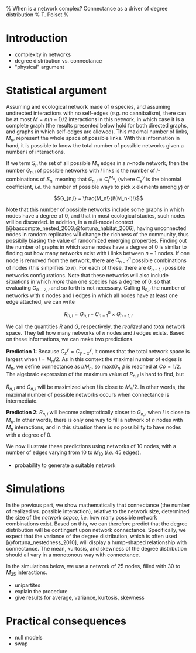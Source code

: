 % When is a network complex? Connectance as a driver of degree distribution
% T. Poisot
%

# Introduction

- complexity in networks
- degree distribution vs. connectance
- "physical" argument

# Statistical argument

Assuming and ecological network made of $n$ species, and assuming undirected
interactions with no self-edges (*e.g.* no cannibalism), there can be at most $M
= n(n-1)/2$ interactions in this network, in which case it is a complete graph
(the results presented below hold for both directed graphs, and graphs in which
self-edges are allowed). This maximal number of links, $M_n$, represent the whole
space of possible links. With this information in hand, it is possible to know
the total number of possible networks given a number $l$ of interactions.

If we term $S_n$ the set of all possible $M_n$ edges in a $n$-node network, then
the number $G_{n,l}$ of possible networks with $l$ links is the number of
$l$-combinations of $S_n$, meaning that $G_{n,l} = C_l^{M_n}$, (where $C_x^y$ is
the binomial coefficient, *i.e.* the number of possible ways to pick $x$
elements among $y$) or

$$G_{n,l} = \frac{M_n!}{l!(M_n-l)!}$$

Note that this number of possible networks include some graphs in which nodes
have a degree of 0, and that in most ecological studies, such nodes will be
discarded. In addition, in a null-model context
[@bascompte_nested_2003;@fortuna_habitat_2006], having unconnected nodes in
random replicates will change the richness of the community, thus possibily
biasing the value of randomized emerging properties. Finding out the number of
graphs in which some nodes have a degree of 0 is similar to finding out how many
networks exist with $l$ links between $n-1$ nodes. If one node is removed from
the network, there are $C_{n-1}^n$ possible combinations of nodes (this
simplifies to $n$). For each of these, there are $G_{n-1,l}$ possible
networks configurations. Note that these networks will also include situations
in which *more* than one species has a degree of 0, so that evaluating
$G_{n-2,l}$ and so forth is not necessary. Calling $R_{n,l}$ the number of
networks with $n$ nodes and $l$ edges in which all nodes have at least one edge
attached, we can write

$$R_{n,l} = G_{n,l} - C_{n-1}^n	\times G_{n-1,l}  $$

We call the quantities $R$ and $G$, respectively, the *realized* and *total*
network space. They tell how many networks of $n$ nodes and $l$ edges exists.
Based on these informations, we can make two predictions.

**Prediction 1:** Because $C_x^y = C_{y-x}^y$, it comes that the total network
space is largest when $l = M_n/2$. As in this context the maximal number of
edges is $M_n$, we define connectance as $l/M_n$, so $\mathrm{max}(G_{n,l})$ is
reached at $Co = 1/2$. The algebraic expression of the maximum value of $R_{n,l}$ is hard to find, but 

$R_{n,l}$ and $G_{n,l}$ will be maximized when $l$ is close to
$M_n/2$. In other words, the maximal number of possible networks occurs when
connectance is intermediate.

**Prediction 2:** $R_{n,l}$ will become asimptotically closer to $G_{n,l}$ when
$l$ is close to $M_n$. In other words, there is only one way to fill a network
of $n$ nodes with $M_n$ interactions, and in this situation there is no
possibility to have nodes with a degree of 0.

We now illustrate these predictions using networks of 10 nodes, with a number of
edges varying from 10 to $M_{10}$ (*i.e.* 45 edges).

- probability to generate a suitable network

# Simulations

In the previous part, we show mathematically that connectance (the number of
realized *vs.* possible interaction), relative to the network size,
determined the size of the *network sapce*, *i.e.* how many possible network
combinations exist. Based on this, we can therefore predict that the degree
distribution will be contingent upon network connectance. Specifically, we
expect that the variance of the degree distribution, which is often used
[@fortuna_nestedness_2010], will display a hump-shaped relationship with
connectance. The mean, kurtosis, and skewness of the degree distribution
should all vary in a monotonous way with connectance.

In the simulations below, we use a network of 25 nodes, filled with 30 to $M_{25}$ interactions.

- unipartites
- explain the procedure
- give results for average, variance, kurtosis, skewness

# Practical consequences

- null models
- swap
